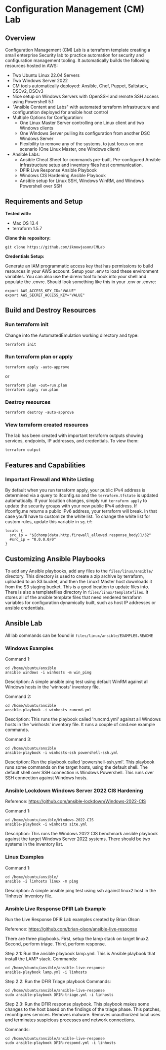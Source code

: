 # Configuration Management (CM) Lab

## Overview

Configuration Management (CM) Lab is a terraform template creating a small enterprise Security lab to practice automation for security and configuration management tooling.  It automatically builds the following resources hosted in AWS:

* Two Ubuntu Linux 22.04 Servers
* Two Windows Server 2022
* CM tools automatically deployed: Ansible, Chef, Puppet, Saltstack, DSCv2, DSCv3
* Nice setup on Windows Servers with OpenSSH and remote SSH access using Powershell 5.1
* "Ansible Content and Labs" with automated terraform infrastructure and configuration deployed for ansible host control
* Multiple Options for Configuration:
  - One Linux Master Server controlling one Linux client and two Windows clients
  - One Windows Server pulling its configuration from another DSC Windows Server
  - Flexibility to remove any of the systems, to just focus on one scenario (One Linux Master, one Windows client)
* Ansible Labs:
  - Ansible Cheat Sheet for commands pre-built.  Pre-configured Ansible infrastructure setup and inventory files host communication.
  - DFIR Live Response Ansible Playbook
  - Windows CIS Hardening Ansible Playbook
  - Ansible setup for Linux SSH, Windows WinRM, and Windows Powershell over SSH
  
## Requirements and Setup

**Tested with:**

* Mac OS 13.4
* terraform 1.5.7

**Clone this repository:**
```
git clone https://github.com/iknowjason/CMLab
```

**Credentials Setup:**

Generate an IAM programmatic access key that has permissions to build resources in your AWS account.  Setup your .env to load these environment variables.  You can also use the direnv tool to hook into your shell and populate the .envrc.  Should look something like this in your .env or .envrc:

```
export AWS_ACCESS_KEY_ID="VALUE"
export AWS_SECRET_ACCESS_KEY="VALUE"
```

## Build and Destroy Resources

### Run terraform init
Change into the AutomatedEmulation working directory and type:

```
terraform init
```

### Run terraform plan or apply
```
terraform apply -auto-approve
```
or
```
terraform plan -out=run.plan
terraform apply run.plan
```

### Destroy resources
```
terraform destroy -auto-approve
```

### View terraform created resources
The lab has been created with important terraform outputs showing services, endpoints, IP addresses, and credentials.  To view them:
```
terraform output
```

## Features and Capabilities

### Important Firewall and White Listing
By default when you run terraform apply, your public IPv4 address is determined via a query to ifconfig.so and the ```terraform.tfstate``` is updated automatically.  If your location changes, simply run ```terraform apply``` to update the security groups with your new public IPv4 address.  If ifconfig.me returns a public IPv6 address,  your terraform will break.  In that case you'll have to customize the white list.  To change the white list for custom rules, update this variable in ```sg.tf```:
```
locals {
  src_ip = "${chomp(data.http.firewall_allowed.response_body)}/32"
  #src_ip = "0.0.0.0/0"
}
```

## Customizing Ansible Playbooks
To add any Ansible playbooks, add any files to the ```files/linux/ansible/``` directory.  This directory is used to create a zip archive by terraform, uploaded to an S3 bucket, and then the Linux1 Master host downloads it from the S3 staging bucket.  This is a good location to update files into.  There is also a templatefiles directory in ```files/linux/templatefiles```. It stores all of the ansible template files that need rendered terraform variables for configuration dynamically built, such as host IP addresses or ansible credentials.

## Ansible Lab

All lab commands can be found in ```files/linux/ansible/EXAMPLES.README```

### Windows Examples

Command 1:
```
cd /home/ubuntu/ansible
ansible windows -i winhosts -m win_ping
```

Description:  A simple ansible ping test using default WinRM against all Windows hosts in the 'winhosts' inventory file.

Command 2:
```
cd /home/ubuntu/ansible
ansible-playbook -i winhosts runcmd.yml
```

Description:  This runs the playbook called 'runcmd.yml' against all Windows hosts in the 'winhosts' inventory file.  It runs a couple of cmd.exe example commands.

Command 3:
```
cd /home/ubuntu/ansible
ansible-playbook -i winhosts-ssh powershell-ssh.yml
```

Description: Run the playbook called 'powershell-ssh.yml'.  This playbook runs some commands on the target hosts, using the default shell.  The default shell over SSH connection is Windows Powershell.  This runs over SSH connection against Windows hosts.

### Ansible Lockdown Windows Server 2022 CIS Hardening

Reference: https://github.com/ansible-lockdown/Windows-2022-CIS

Command 1:
```
cd /home/ubuntu/ansible/Windows-2022-CIS
ansible-playbook -i winhosts site.yml
```

Description:  This runs the Windows 2022 CIS benchmark ansible playbook against the target Windows Server 2022 systems.
There should be two systems in the inventory list.

### Linux Examples

Command 1:
```
cd /home/ubuntu/ansible/
ansible -i linhosts linux -m ping
```

Description:  A simple ansible ping test using ssh against linux2 host in the 'linhosts' inventory file.

### Ansible Live Response DFIR Lab Example

Run the Live Response DFIR Lab examples created by Brian Olson

Reference: https://github.com/brian-olson/ansible-live-response

There are three playbooks.  First, setup the lamp stack on target linux2.  Second, perform triage.  Third, perform response.

Step 2.1: Run the ansible playbook lamp.yml.  This is Ansible playbook that install the LAMP stack.
Commands:
```
cd /home/ubuntu/ansible/ansible-live-response
ansible-playbook lamp.yml -i linhosts
```

Step 2.2:  Run the DFIR Triage playbook
Commands:
```
cd /home/ubuntu/ansible/ansible-live-response
sudo ansible-playbook DFIR-triage.yml -i linhosts
```

Step 2.3:  Run the DFIR response playbook.  This playbook makes some changes to the host based on the findings of the triage phase.  This patches, reconfigures services.  Removes malware.  Removes unauthorized local uses and terminates suspicious processes and network connections.

Commands:
```
cd /home/ubuntu/ansible/ansible-live-response
sudo ansible-playbook DFIR-respond.yml -i linhosts
```

